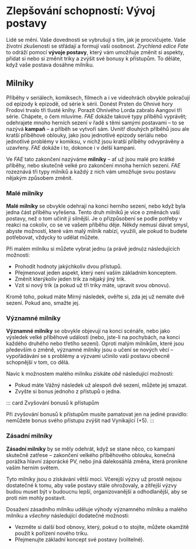 # Zlepšování schopností: Vývoj postavy

Lidé se mění. Vaše dovednosti se vybrušují s tím, jak je procvičujete. Vaše životní zkušenosti se střádají a formují vaši osobnost. *Zrychlená edice Fate* to odráží pomocí **vývoje postavy**, který vám umožňuje změnit si aspekty, přidat si nebo si změnit triky a zvýšit své bonusy k přístupům. To děláte, když vaše postava dosáhne milníku. 


## Milníky

Příběhy v seriálech, komiksech, filmech a i ve videohrách obvykle pokračují od epizody k epizodě, od série k sérii. Donést Prsten do Ohnivé hory Frodovi trvalo tři tlusté knihy. Porazit Ohnivého Lorda zabralo Aangovi tři série. Chápete, o čem mluvíme. *FAE* dokáže takové typy příběhů vyprávět; odehrajete mnoho herních sezení v řadě s těmi samými postavami – to se nazývá **kampaň** – a příběh se vytvoří sám. Uvnitř dlouhých příběhů jsou ale kratší příběhové oblouky, jako jsou jednotlivé epizody seriálu nebo jednotlivé problémy v komiksu, v nichž jsou kratší příběhy odvyprávěny a uzavřeny. *FAE* dokáže i to, dokonce i v delší kampani. 

Ve *FAE* tato zakončení nazýváme **milníky** – ať už jsou malé pro krátké příběhy, nebo skutečně velké pro zakončení mnoha herních sezení. *FAE* rozeznává tři typy milníků a každý z nich vám umožňuje svou postavu nějakým způsobem změnit.


### Malé milníky

**Malé milníky** se obvykle odehrají na konci herního sezení, nebo když byla jedna část příběhu vyřešena. Tento druh milníků je více o změnách vaší postavy, než o tom učinit ji silnější. Je o přizpůsobení se podle potřeby v reakci na cokoliv, co se ve vašem příběhu děje. Někdy nemusí dávat smysl, abyste možností, které vám malý milník nabízí, využili, ale pokud to budete potřebovat, vždycky to udělat můžete. 

Při malém milníku si můžete vybrat jednu (a právě jednu)z následujících možností:

* Prohodit hodnoty jakýchkoliv dvou přístupů.
* Přejmenovat jeden aspekt, který není vaším základním konceptem.
* Změnit kterýkoliv jeden trik za nějaký jiný trik.
* Vzít si nový trik (a pokud už tři triky máte, upravit svou obnovu).

Kromě toho, pokud máte Mírný následek, ověřte si, zda jej už nemáte dvě sezení. Pokud ano, smažte jej.


### Významné milníky

**Významné milníky** se obvykle objevují na konci scénáře, nebo jako výsledek velké příběhové události (nebo, jste-li na pochybách, na konci každého druhého nebo třetího sezení). Oproti malým milníkům, které jsou především o změně, významné milníky jsou o učení se nových věcí – vypořádávání se s problémy a výzvami učinilo vaši postavu obecně schopnější v tom, co dělá.

Navíc k možnostem malého milníku získáte *obě* následující možnosti:

* Pokud máte Vážný následek už alespoň dvě sezení, můžete jej smazat.
* Zvyšte si bonus jednoho z přístupů o jedna.

::: card Zvyšování bonusů k přístupům

Při zvyšování bonusů k přístupům musíte pamatovat jen na jediné pravidlo: nemůžete bonus svého přístupu zvýšit nad Vynikající (+5).
:::

### Zásadní milníky

**Zásadní milníky** by se měly odehrát, když se stane něco, co kampaní skutečně zatřese – zakončení velkého příběhového oblouku, konečná porážka hlavní záporácké PV, nebo jiná dalekosáhlá změna, která pronikne vaším herním světem. 

Tyto milníky jsou o získávání větší moci. Včerejší výzvy už prostě nejsou dostatečné k tomu, aby vaše postavy stále ohrožovaly, a zítřejší výzvy budou muset být v budoucnu lepší, organizovanější a odhodlanější, aby se proti nim mohly postavit. 

Dosažení zásadního milníku uděluje výhody významného milníku a malého milníku a *všechny* následující dodatečné možnosti:

* Vezměte si další bod obnovy, který, pokud o to stojíte, můžete okamžitě použít k pořízení nového triku. 
* Přejmenujte základní koncept své postavy (volitelné).

